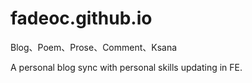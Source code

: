 # fadeoc.github.io
Blog、Poem、Prose、Comment、Ksana

A personal blog sync with personal skills updating in FE.
